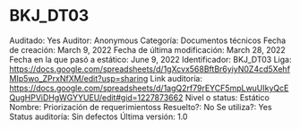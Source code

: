 # BKJ_DT03

Auditado: Yes
Auditor: Anonymous
Categoría: Documentos técnicos
Fecha de creación: March 9, 2022
Fecha de última modificación: March 28, 2022
Fecha en la que pasó a estático: June 9, 2022
Identificador: BKJ_DT03
Liga: https://docs.google.com/spreadsheets/d/1gXcvx568BftBr6yiyN0Z4cd5XehfMIp5wo_ZPrxNfXM/edit?usp=sharing
Link auditoría: https://docs.google.com/spreadsheets/d/1agQ2rf79rEYCF5mpLwuUIkyQcEQugHPViDHgWGYYUEU/edit#gid=1227873662
Nivel o status: Estático
Nombre: Priorización de requerimientoss
Resuelto?: No
Se utiliza?: Yes
Status auditoría: Sin defectos
Última versión: 1.0